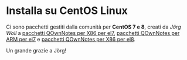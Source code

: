 # Installa su CentOS Linux

Ci sono pacchetti gestiti dalla comunità per **CentOS 7 e 8**, creati da *Jörg Woll* a [pacchetti QOwnNotes per X86 per el7](http://wilhelm949.spdns.org:10443/w3bservice/7/x86_64/w3bservice/Packages/repoview/qownnotes.html), [pacchetti QOwnNotes per ARM per el7](http://wilhelm949.spdns.org:10443/w3bservice/7/armhfp/w3bservice/Packages/repoview/qownnotes.html) e [pacchetti QOwnNotes per X86 per el8](http://wilhelm949.spdns.org:10443/w3bservice/8/x86_64/w3bservice/Packages/repoview/qownnotes.html).

Un grande grazie a Jörg!
